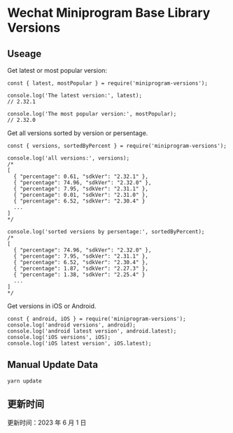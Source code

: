 
# Wechat Miniprogram Base Library Versions

## Useage

Get latest or most popular version:

```;
const { latest, mostPopular } = require('miniprogram-versions');

console.log('The latest version:', latest);
// 2.32.1

console.log('The most popular version:', mostPopular);
// 2.32.0

```

Get all versions sorted by version or persentage.

```
const { versions, sortedByPercent } = require('miniprogram-versions');

console.log('all versions:', versions);
/*
[
  { "percentage": 0.61, "sdkVer": "2.32.1" },
  { "percentage": 74.96, "sdkVer": "2.32.0" },
  { "percentage": 7.95, "sdkVer": "2.31.1" },
  { "percentage": 0.01, "sdkVer": "2.31.0" },
  { "percentage": 6.52, "sdkVer": "2.30.4" }
  ...
]
*/

console.log('sorted versions by persentage:', sortedByPercent);
/*
[
  { "percentage": 74.96, "sdkVer": "2.32.0" },
  { "percentage": 7.95, "sdkVer": "2.31.1" },
  { "percentage": 6.52, "sdkVer": "2.30.4" },
  { "percentage": 1.87, "sdkVer": "2.27.3" },
  { "percentage": 1.38, "sdkVer": "2.25.4" }
  ...
]
*/
```

Get versions in iOS or Android.

```
const { android, iOS } = require('miniprogram-versions');
console.log('android versions', android);
console.log('android latest version', android.latest);
console.log('iOS versions', iOS);
console.log('iOS latest version', iOS.latest);
```

## Manual Update Data

```
yarn update
```

## 更新时间

更新时间：2023 年 6 月 1 日
